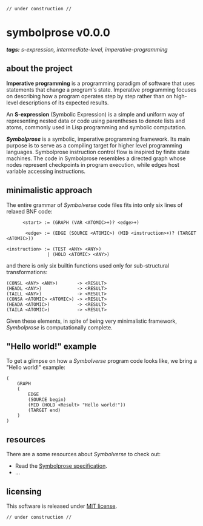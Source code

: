 ```
// under construction //
```

# symbolprose v0.0.0

_**tags:** s-expression, intermediate-level, imperative-programming_

## about the project

**Imperative programming** is a programming paradigm of software that uses statements that change a program's state. Imperative programming focuses on describing how a program operates step by step rather than on high-level descriptions of its expected results.

An **S-expression** (Symbolic Expression) is a simple and uniform way of representing nested data or code using parentheses to denote lists and atoms, commonly used in Lisp programming and symbolic computation.

_**Symbolprose**_ is a symbolic, imperative programming framework. Its main purpose is to serve as a compiling target for higher level programming languages. Symbolprose instruction control flow is inspired by finite state machines. The code in Symbolprose resembles a directed graph whose nodes represent checkpoints in program execution, while edges host variable accessing instructions.

## minimalistic approach

The entire grammar of *Symbolverse* code files fits into only six lines of relaxed BNF code:

```
      <start> := (GRAPH (VAR <ATOMIC>+)? <edge>+)

       <edge> := (EDGE (SOURCE <ATOMIC>) (MID <instruction>+)? (TARGET <ATOMIC>))

<instruction> := (TEST <ANY> <ANY>)
               | (HOLD <ATOMIC> <ANY>)
```

and there is only six builtin functions used only for sub-structural transformations:

```
(CONSL <ANY> <ANY>)       -> <RESULT>
(HEADL <ANY>)             -> <RESULT>
(TAILL <ANY>)             -> <RESULT>
(CONSA <ATOMIC> <ATOMIC>) -> <RESULT>
(HEADA <ATOMIC>)          -> <RESULT>
(TAILA <ATOMIC>)          -> <RESULT>
```

Given these elements, in spite of being very minimalistic framework, *Symbolprose* is computationally complete.

## "Hello world!" example

To get a glimpse on how a *Symbolverse* program code looks like, we bring a "Hello world!" example:

```
(
    GRAPH
    (
        EDGE
        (SOURCE begin)
        (MID (HOLD <Result> "Hello world!"))
        (TARGET end)
    )
)
```

## resources

There are a some resources about *Symbolverse* to check out:

- Read the [Symbolprose specification](https://tearflake.github.io/symbolprose/docs/symbolprose).
- ...

## licensing

This software is released under [MIT license](LICENSE).

```
// under construction //
```
